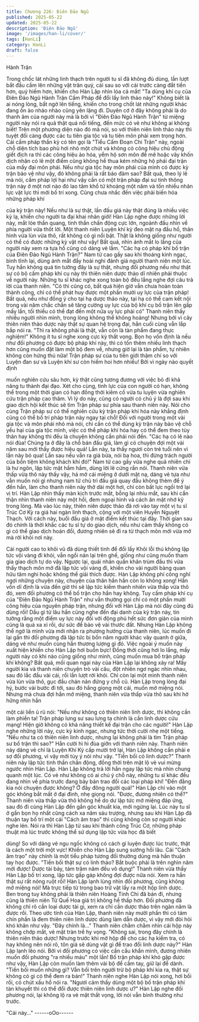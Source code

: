 ```yaml
---
title: Chương 226: Điên Đảo Ngũ
published: 2025-05-22
updated: 2025-05-22
description: 'Điên Đảo Ngũ'
image: '/images/han-li/cover/'
tags: [HanLi]
category: HanLi
draft: false
---
```


Hành Trận

Trong chốc lát những linh thạch trên người tu sĩ đã không đủ
dùng, lần lượt bắt đầu cầm lên những vật trân quý, cái sau so với
cái trước càng đắt tiền hơn, quý hiếm hơn, khiến cho Hàn Lập
nhìn lóa cả mắt!
"Ta dùng khí cụ của Điên Đảo Ngũ Hành Trận Cấm Pháp để đổi
lấy linh thảo này!"
Không biết là ai nóng lòng, bất ngờ lên tiếng, khiến cho trong chốt
lát những người khác đang ồn ào nháo nhào cũng yên lặng đi.
Duyên cớ ở đây không phải là do thanh âm của người này mà là
bởi vì "Điên Đảo Ngũ Hành Trận" từ miệng người này nói ra quả
thật quá nổi tiếng, đến mức có vẻ như không ai không biết! Trên
một phương diện nào đó mà nói, so với thiên niên linh thảo này
thì tuyệt đối càng được các tu tiên gia tộc và tu tiên môn phái xem
trọng hơn.
Cái cấm pháp thần kỳ có tên gọi là "Tiểu Cấm Đoạn Chi Trận"
này, ngoài chỗ diện tích bao phủ hơi nhỏ một chút và không có
công hiệu chủ động giết địch ra thì các công hiệu ảo hóa, yểm hộ
sơn môn để mê hoặc vây khốn dịch nhân có lẽ một điểm cũng
không hề thua kém những hộ phái đại trận của mấy đại môn phái.
Nếu như gia tộc hay môn phái của mình có được kỳ trận bảo vệ
như vậy, đó không phải là rất bảo đảm sao?
Bất quá, theo lý lẽ mà nói, cấm pháp lợi hại như vậy cần có một
trận pháp đại sư tinh thông trận này ở một nơi nào đó lao tâm khổ
tứ khoảng một năm và tốn nhiều nhân lực vật lực thì mới bố trí
xong. Cũng chưa nhắc đến việc phải biến hóa những pháp khí

của kỳ trận này!
Nếu như là sự thật, lần đấu giá này thật đúng là nhiều việc kỳ lạ,
khiến cho người ta đại khai nhãn giới!
Hàn Lập nghe được những lời này, mắt lóe thần quang, tinh thần
chấn động cực lớn, ngoảnh đầu nhìn về phía người vừa thốt lời.
Một thanh niên Luyện khí kỳ đeo mặt nạ đầu hổ, thân hình vừa
lùn vừa thô, rất không có gì nổi bật. Thật là không giống như
người có thể có được những kỳ vật như vậy! Bất quá, nhìn ánh
mắt lo lắng của người này xem ra tựa hồ cũng có dáng vẻ lắm.
"Các hạ có pháp khí bố trận của Điên Đảo Ngũ Hành Trận?" Nam
tử cao gầy sau khi thoáng kinh ngạc, bình tĩnh lại, dùng ánh mắt
đầy hoài nghi đánh giá người thanh niên một lúc. Tuy hắn không
quá tin tưởng đây là sự thật, nhưng đối phương nếu như thật sự
có bộ cấm pháp khí cụ này thì thiên niên dược thảo dĩ nhiên phải
thuộc về người này.
Những tu sĩ khác nghe xong toàn bộ đều lắng nghe đợi câu trả lời
của thanh niên.
"Có thì cũng có, bất quá hiện giờ vẫn chưa hoàn toàn thành công,
chỉ có thể phát huy được một phần mười uy lực của trận pháp!
Bất quá, nếu như đồng ý cho tại hạ dược thảo này, tại hạ có thể
cam kết nội trong vài năm chắc chắn sẽ tăng cường uy lực của bộ
khí cụ bố trận lên gấp mấy lần, tối thiểu có thể đạt đến một nửa uy
lực phải có" Thanh niên thấy nhiều người nhìn mình, trong lòng
không thể không hoảng! Nhưng bởi vì cây thiên niên thảo dược
này thật sự quan hệ trọng đại, hắn cuối cùng vẫn lắp bắp nói ra.
"Thì ra không phải là thật, vẫn còn là tàn phẩm đang thực
nghiệm!" Không ít tu sĩ nghe xong cực kỳ thất vọng. Bọn họ vốn
định là nếu như đối phương có được bộ pháp khí này, thì có tốn
thêm nhiều linh thạch hơn cũng muốn đặt làm một bộ đem về,
nhưng giờ lại là tàn phẩm, tự nhiên không còn hứng thú nữa!
Trận pháp sư của tu tiên giới thậm chí so với Luyện đan sư và
Luyện khí sư còn hiếm hoi hơn nhiều! Bởi vì ngày nào quyết định

muốn nghiên cứu sâu hơn, kỳ thật cũng tương đương với việc bỏ
đi khả năng tu thành đại đạo. Xét cho cùng, tinh lực của con
người có hạn, không thể trong một thời gian có hạn đồng thời
kiêm cố vừa tu luyện vừa nghiên cứu trận pháp cao thâm.
Vì lý do này, cũng có người có chủ ý là đợi sau khi giao dịch hội
kết thúc sẽ tìm Trận pháp sư phía sau thanh niên này.
Nói cho cùng Trận pháp sư có thể nghiên cứu kỳ trận pháp khí
hóa này khẳng định cũng có thể bố trí pháp trận này ngay tại chỗ!
Đối với người trong một vài gia tộc và môn phái nhỏ mà nói, chỉ
cần có thể dùng kỳ trận này bảo vệ chỗ yếu hại của gia tộc mình,
việc có thể pháp khí hóa hay có thể đem theo tùy thân hay không
thì đều là chuyện không cần phải nói đến.
"Các hạ có lẽ nào nói đùa! Chúng ta ở đây là chỗ bán đấu giá,
làm gì có chuyện đợi một vài năm sau mới thấy được hiệu quả!
Lần này, ta thấy ngươi còn trẻ tuổi nên vì lần này bỏ qua! Lần sau
nếu vẫn ra giá bừa, nói ba hoa, thì đừng trách người của bổn tiệm
không khách khí đó!" Nam tử cao gầy vừa nghe quả nhiên chỉ là
hư ngôn, lập tức mặt hầm hầm, dùng lời lẽ cứng rắn nói.
Thanh niên vừa thấp vừa thô này thấy vậy, há mở cái miệng ở
dưới mặt nạ, dáng vẻ tựa như vẫn muốn nói gì nhưng nam tử chủ
trì đấu giá quay đầu không thèm để ý đến hắn, làm cho thanh
niên này thở dài một hơi, chỉ còn bất lực ngồi trở lại vị trí.
Hàn Lập nhìn thấy màn kịch trước mắt, bỗng lại nhíu mắt, sau khi
cẩn thận nhìn thanh niên này một hồi, đem ngoại hình và cách ăn
mặt nhớ kỹ trong lòng.
Mà vào lúc này, thiên niên dược thảo đã rơi vào tay một vị tu sĩ
Trúc Cơ Kỳ ra giá hai ngàn linh thạch, cộng với một viên Huyễn
Nguyệt Thạch.
Với cách này, buổi đấu giá ở mật điếm kết thúc tại đây. Thời gian
sau đó chính là thời khắc các tu sĩ tự do giao dịch, nếu như cảm
thấy không có gì có thể giao dịch hoán đổi, đương nhiên sẽ đi ra
từ thạch môn mới vừa mở mà rời khỏi nơi này.

Cái người cao to khôi vũ đã dùng thiết tinh để đổi lấy Khôi lỗi thú
không lập tức vội vàng đi khỏi, vẫn ngồi nán lại trên ghế, giống
như cũng muốn tham gia giao dịch tự do vậy. Ngược lại, quái
nhân quấn khăn trùm đầu thì vừa thấy thạch môn mở đã lập tức
vội vàng đi, khiến cho vài người bàng quan hữu tâm nghi hoặc
không thể giải thích được.
Hàn Lập không phí công nghĩ ngợi những chuyện này, chuyện
của thân hắn hắn còn lo không xong! Hắn vốn dĩ định là vừa đến
giờ thì sẽ lập tức kiếm thanh nhiên vừa thấp vừa thô đó, xem đối
phương có thể bố trận cho hắn hay không.
Tuy cấm pháp khí cụ của "Điên Đảo Ngũ Hành Trận" như vẫn
thường gọi chỉ có một phần mười công hiệu của nguyên pháp
trận, nhưng đối với Hàn Lập mà nói đây cũng đủ dùng rồi!
Dầu gì từ lâu hắn cũng nghe đến đại danh của kỳ trận này, tin
tưởng rằng một điểm uy lực này đối với động phủ hết sức đơn
giản của mình cũng là quá xa xỉ rồi, dư sức để bảo vệ vài thước
đất.
Nhưng Hàn Lập không thể ngờ là mình vừa mới nhận ra phương
hướng của thanh niên, lúc muốn đi lại gần thì đối phương đã lập
tức bị bốn năm người khác vây quanh ở giữa, dáng vẻ như muốn
cùng hắn thương lượng gì đó.
Việc ngoài ý muốn này xuất hiện khiến cho Hàn Lập hơi buồn
bực! Đồng thời cũng hơi lo lắng, mấy người này có khi nào cũng
giống như mình, cũng muốn mua bố trận pháp khí không?
Bất quá, mối quan ngại này của Hàn Lập lại không xảy ra!
Mấy người kia và thanh niên chuyện trò vài câu, đột nhiên ngơ
ngác nhìn nhau, sau đó lắc đầu vài cái, rồi lần lượt rời khỏi. Chỉ
còn lại một mình thanh niên vừa lùn vừa thô, gục đầu chán nản
đứng y chỗ cũ.
Hàn Lập trong lòng đại hỷ, bước vài bước đi tới, sau đó hắng
giọng một cái, muốn mở miệng nói. Nhưng mà chưa đợi hắn mở
miệng, thanh niên vừa thấp vừa thô sau khi hờ hững nhìn hắn

một cái liền ủ rũ nói:
"Nếu như không có thiên niên linh dược, thì không cần làm phiền
ta! Trận pháp lưng sư sau lưng ta chính là cần linh dược cứu
mạng! Hiện giờ không có khả năng thiết kế đại trận cho các
người!"
Hàn Lập nghe những lời này, cực kỳ kinh ngạc, nhưng tức thời
cười nhẹ một tiếng.
"Nếu như ta có thiên niên linh dược, nhưng lại không phải là tìm
Trận pháp sư bố trận thì sao?" Hắn cười hì hì đùa giỡn với thanh
niên này.
Thanh niên này dáng vẻ chỉ là Luyện Khí Kỳ cấp mười trở lại, Hàn
Lập không cần phải e sợ đối phương, vì vậy mới tùy ý nói như
vậy.
"Tiền bối có linh dược?" Thanh niên này lập tức tinh thần chấn
động, đồng thời trên mặt lộ vẻ vui mừng ngước nhìn Hàn Lập.
Hàn Lập không trả lời hắn ngay lập tức mà nhìn chung quanh một
lúc.
Có vẻ như không có ai chú ý chỗ này, những tu sĩ khác đều đang
nhìn về phía trước đang bày bán trao đổi các loại pháp khí!
"Đến đằng kia nói chuyện được không? Ở đây đông người quá!"
Hàn Lập chỉ vào một góc không bắt mắt ở đại đình, nhẹ giọng nói.
"Được, đương nhiên có thể?"
Thanh niên vừa thấp vừa thô không hề do dư lập tức mở miệng
đáp ứng, sau đó đi cùng Hàn Lập đến gần góc khuất kia, mới
ngừng lại. Lúc này tu sĩ ở gần bọn họ nhất cũng cách xa năm sáu
trượng, nhưng sau khi Hàn Lập đã thuận tay bố trí một cái "Cách
âm trạo" thì cũng không còn sợ người khác nghe lén.
Nói ra thì Hàn Lập từ sau khi thành công Trúc Cơ, những pháp
thuật mà lúc trước không thể sử dụng lập tức vừa học đã biết

dùng! So với dáng vẻ ngu ngốc không có cách gì luyện được lúc
trước, thật là cách một trời một vực! Khiến cho Hàn Lập sung
sướng hồi lâu. Cái "Cách âm trạo" này chính là một tiểu pháp
tương đối thường dùng mà hắn thuận tay học được.
"Tiền bối thật sự có linh thảo? Bắt buộc phải là trên nghìn năm
mới được! Dược tài bảy, tám trăm năm đều vô dụng!" Thanh niên
vừa thấy Hàn Lập bố trí xong, lập tức gấp gáp không đợi được
nữa nói. Xem ra hắn thật sự rất nóng ruột rồi!
Hàn Lập lạnh lùng nhìn đối phương, cũng không mở miệng nói!
Mà trực tiếp từ trong bao trữ vật lấy ra một hộp linh dược.
Ben trong tuy không phải là thiên niên Hoàng Tinh Chi đã bán đi,
nhưng cũng là thiên niên Tử Quế Hoa giá trị không hề thấp hơn.
Đối phương đã không chỉ rõ cần loại dược tài gì, xem ra chỉ cần
dược thảo trên ngàn năm là được rồi. Theo ước tính của Hàn
Lập, thanh niên này mười phần thì có tám chín phần là đem thiên
niên linh dược dùng làm dẫn dược, vì vậy mới đòi hỏi khó khăn
như vậy.
"Đây chính là…" Thanh niên chằm chằm nhìn cái hộp này không
chớp mắt, vẻ mặt tràn trề hy vọng.
"Không sai, trong đây chính là thiên niên thảo dược! Nhưng trước
khi mở hộp để cho các hạ kiểm tra, có hay không nên nói rõ, tôn
giá sẽ dùng vật gì để trao đổi linh dược này?" Hàn Lập lạnh lẽo
nói. Bởi vì đối phương có việc cần cầu khẩn mình, đương nhiên
muốn đối phương "ra nhiều máu" một lần! Bố trận pháp khí khó
gặp được như vậy, Hàn Lập còn muốn làm thêm vài bộ để cầm
tay, giữ lại để dành.
"Tiền bối muốn những gì? Vẫn bối trên người trừ bộ pháp khí kia
ra, thật sự không có gì có thể đem ra bán!" Thanh niên nghe Hàn
Lập nói xong, hơi bối rối, có chút xấu hổ nói ra.
"Ngươi cảm thấy dùng một bộ bố trận pháp khí tàn khuyết thì có
thể đổi được thiên niên linh dược ư?" Hàn Lập nghe đối phương
nói, lại không lộ ra vẻ mặt thất vọng, lời nói vẫn bình thường như
trước.

"Cái này…"
------oOo------
